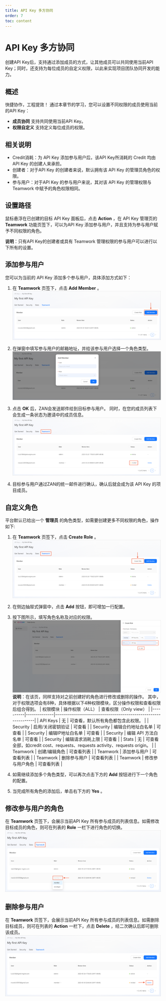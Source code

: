 ```yaml
---
title: API Key 多方协同
order: 7
toc: content
---
```


# API Key 多方协同
创建API Key后，支持通过添加成员的方式，让其他成员可以共同使用当前API Key；同时，还支持为每位成员的自定义权限，以此来实现项目团队协同开发的能力。

## 概述
快捷协作，工程提效！
通过本章节的学习，您可以设置不同权限的成员使用当前的API Key：
- **成员协同**
   支持共同使用当前API Key。
- **权限自定义**
   支持定义每位成员的权限。

## 相关说明
- Credit消耗：为 API Key 添加参与用户后，该API Key所消耗的 Credit 均由 API Key 的创建人来承担。
- 创建者：对于API Key 的创建者来说，默认拥有该 API Key 的管理员角色的权限。
- 参与用户：对于API Key 的参与用户来说，其对该 API Key 的管理权限与 Teamwork 中赋予的角色权限相同。

## 设置路径
鼠标悬浮在已创建的目标 API Key 面板后，点击 **Action** ，在 API Key 管理页的 **Teamwork** 功能页签下，可以为API Key 添加参与用户，并且支持为参与用户赋予不同权限的角色。

<Alert type="info">
<b>说明</b>：只有API Key的创建者或具有 Teamwork 管理权限的参与用户可以进行以下所有的设置。
</Alert>

## 添加参与用户
您可以为当前的 API Key 添加多个参与用户，具体添加方式如下：
1. 在 **Teamwork** 页签下，点击 **Add Member** 。
   ![add-member.png](./images/add-member.png)

2. 在弹窗中填写参与用户的邮箱地址，并给该参与用户选择一个角色类型。
   ![input-member-info.png](./images/input-member-info.png)

3. 点击 **OK** 后，ZAN会发送邮件给到目标参与用户。
   同时，在您的成员列表下会生成一条状态为邀请中的成员信息。
   ![invited-member.png](./images/invited-member.png)

4. 目标参与用户通过ZAN的统一邮件进行确认，确认后就会成为该 API Key 的项目成员。

## 自定义角色
平台默认已给出一个 **管理员** 的角色类型，如需要创建更多不同权限的角色，操作如下:
1. 在 **Teamwork** 页签下，点击 **Create Role** 。
   ![create-role.png](./images/create-role.png)

2. 在侧边抽屉式弹窗中，点击 **Add** 按钮，即可增加一行配置。
3. 按下图所示，填写角色名称及对应的权限。
   ![config-role.png](./images/config-role.png)
   <Alert type="info">
   <b>说明</b>：在该页，同样支持对之前创建好的角色进行修改或删除的操作。
   </Alert>
   其中，对于权限选项会有8种，具体根据以下4种权限模块，区分操作权限和查看权限后组合得到。
   | 权限模块     | 操作权限（ALL）    | 查看权限（Only view）                                                |
   |----------|--------------|----------------------------------------------------------------|
   | API Keys | 无            | 可查看，默认所有角色都包含此权限。                                        |
   | Security | 启用/关闭密钥验证    | 可查看                                                            |
   | Security | 编辑合约地址白名单    | 可查看                                                            |
   | Security | 编辑IP地址白名单    | 可查看                                                            |
   | Security | 编辑 API 方法白名单 | 可查看                                                            |
   | Security | 编辑请求消耗上限     | 可查看                                                            |
   | Stats    | 无            | 可查看全部，如credit cost、requests、requests activity、requests origin。 |
   | Teamwork | 创建/编辑角色      | 可查看列表                                                          |
   | Teamwork | 添加参与用户       | 可查看列表                                                          |
   | Teamwork | 删除参与用户       | 可查看列表                                                          |
   | Teamwork | 修改参与用户角色     | 可查看列表                                                          |

4. 如需继续添加多个角色类型，可以再次点击下方的 **Add** 按钮进行下一个角色的配置。
5. 当完成所有角色的添加后，单击右下方的 **Yes** 。

## 修改参与用户的角色
在 **Teamwork** 页签下，会展示当前API Key 所有参与成员的列表信息。如需修改目标成员的角色，则可在列表的 **Role** 一栏下进行角色的切换。
![modify-role.png](./images/modify-role.png)

## 删除参与用户
在 **Teamwork** 页签下，会展示当前API Key 所有参与成员的列表信息。如需删除目标成员，则可在列表的 **Action** 一栏下，点击 **Delete** ，经二次确认后即可删除该成员。
![delete-member.png](./images/delete-member.png)